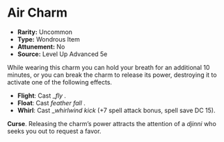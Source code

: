 # Air Charm

- **Rarity:** Uncommon
- **Type:** Wondrous Item
- **Attunement:** No
- **Source:** Level Up Advanced 5e

While wearing this charm you can hold your breath for an additional 10 minutes, or you can break the charm to release its power, destroying it to activate one of the following effects.

* **Flight**: Cast __fly ._
* **Float**: Cast _feather fall_ .
* **Whirl**: Cast __whirlwind kick_  (+7 spell attack bonus, spell save DC 15).

**Curse**. Releasing the charm’s power attracts the attention of a _djinni_  who seeks you out to request a favor.
